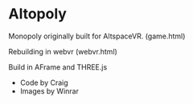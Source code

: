 # Altopoly
Monopoly originally built for AltspaceVR. (game.html)

Rebuilding in webvr (webvr.html)

Build in AFrame and THREE.js

- Code by Craig
- Images by Winrar

